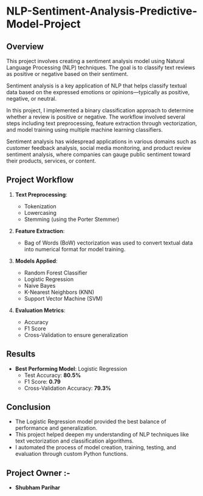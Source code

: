 # NLP-Sentiment-Analysis-Predictive-Model-Project

## Overview
This project involves creating a sentiment analysis model using Natural Language Processing (NLP) techniques. The goal is to classify text reviews as positive or negative based on their sentiment.

Sentiment analysis is a key application of NLP that helps classify textual data based on the expressed emotions or opinions—typically as positive, negative, or neutral.

In this project, I implemented a binary classification approach to determine whether a review is positive or negative. The workflow involved several steps including text preprocessing, feature extraction through vectorization, and model training using multiple machine learning classifiers.

Sentiment analysis has widespread applications in various domains such as customer feedback analysis, social media monitoring, and product review sentiment analysis, where companies can gauge public sentiment toward their products, services, or content.

## Project Workflow

1. **Text Preprocessing**:  
   - Tokenization
   - Lowercasing
   - Stemming (using the Porter Stemmer)
   
2. **Feature Extraction**:  
   - Bag of Words (BoW) vectorization was used to convert textual data into numerical format for model training.

3. **Models Applied**:  
   - Random Forest Classifier  
   - Logistic Regression  
   - Naive Bayes  
   - K-Nearest Neighbors (KNN)  
   - Support Vector Machine (SVM)  

4. **Evaluation Metrics**:  
   - Accuracy  
   - F1 Score  
   - Cross-Validation to ensure generalization

## Results
- **Best Performing Model**: Logistic Regression
  - Test Accuracy: **80.5%**
  - F1 Score: **0.79**
  - Cross-Validation Accuracy: **79.3%**

## Conclusion
- The Logistic Regression model provided the best balance of performance and generalization.
- This project helped deepen my understanding of NLP techniques like text vectorization and classification algorithms.
- I automated the process of model creation, training, testing, and evaluation through custom Python functions.

## Project Owner :-
- **Shubham Parihar**
